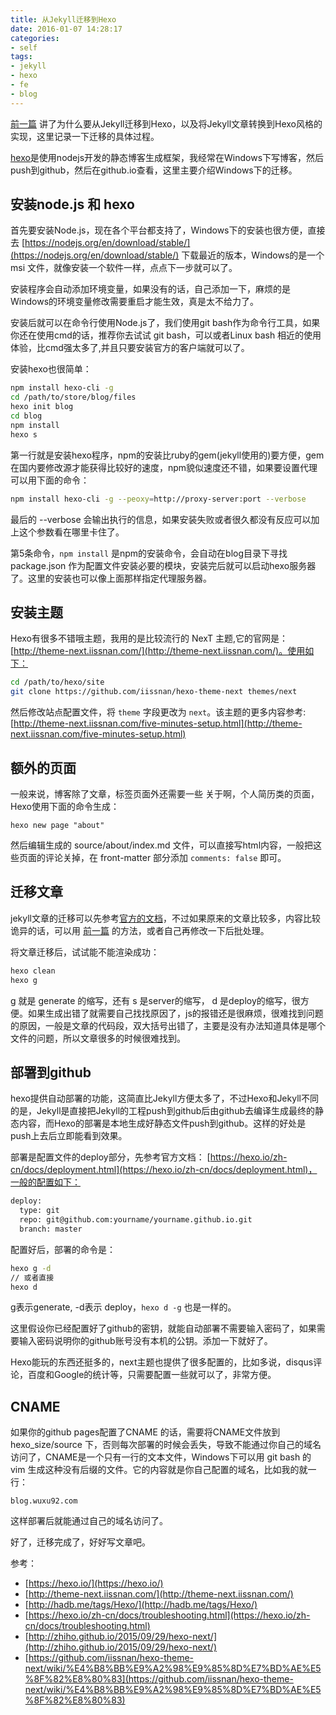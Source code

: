 ```yaml
---
title: 从Jekyll迁移到Hexo
date: 2016-01-07 14:28:17
categories:
- self
tags:
- jekyll
- hexo
- fe
- blog
---
```

[前一篇](/jekyll-posts-to-hexo-style/) 讲了为什么要从Jekyll迁移到Hexo，以及将Jekyll文章转换到Hexo风格的实现，这里记录一下迁移的具体过程。

[hexo](https://hexo.io/zh-cn/)是使用nodejs开发的静态博客生成框架，我经常在Windows下写博客，然后push到github，然后在github.io查看，这里主要介绍Windows下的迁移。

## 安装node.js 和 hexo
首先要安装Node.js，现在各个平台都支持了，Windows下的安装也很方便，直接去 [https://nodejs.org/en/download/stable/](https://nodejs.org/en/download/stable/) 下载最近的版本，Windows的是一个 msi 文件，就像安装一个软件一样，点点下一步就可以了。
<!-- more -->

安装程序会自动添加环境变量，如果没有的话，自己添加一下，麻烦的是Windows的环境变量修改需要重启才能生效，真是太不给力了。

安装后就可以在命令行使用Node.js了，我们使用git bash作为命令行工具，如果你还在使用cmd的话，推荐你去试试 git bash，可以或者Linux bash 相近的使用体验，比cmd强太多了,并且只要安装官方的客户端就可以了。

安装hexo也很简单：

```bash
npm install hexo-cli -g
cd /path/to/store/blog/files
hexo init blog
cd blog
npm install
hexo s
```
第一行就是安装hexo程序，npm的安装比ruby的gem(jekyll使用的)要方便，gem在国内要修改源才能获得比较好的速度，npm貌似速度还不错，如果要设置代理可以用下面的命令：

```bash
npm install hexo-cli -g --peoxy=http://proxy-server:port --verbose
```
最后的 --verbose 会输出执行的信息，如果安装失败或者很久都没有反应可以加上这个参数看在哪里卡住了。

第5条命令，`npm install` 是npm的安装命令，会自动在blog目录下寻找 package.json 作为配置文件安装必要的模块，安装完后就可以启动hexo服务器了。这里的安装也可以像上面那样指定代理服务器。

## 安装主题
Hexo有很多不错哦主题，我用的是比较流行的 NexT 主题,它的官网是： [http://theme-next.iissnan.com/](http://theme-next.iissnan.com/)。使用如下：

```bash
cd /path/to/hexo/site
git clone https://github.com/iissnan/hexo-theme-next themes/next
```
然后修改站点配置文件，将 `theme` 字段更改为 `next`。该主题的更多内容参考: [http://theme-next.iissnan.com/five-minutes-setup.html](http://theme-next.iissnan.com/five-minutes-setup.html)

## 额外的页面
一般来说，博客除了文章，标签页面外还需要一些 关于啊，个人简历类的页面，Hexo使用下面的命令生成：

```
hexo new page "about"
```
然后编辑生成的 source/about/index.md 文件，可以直接写html内容，一般把这些页面的评论关掉，在 front-matter 部分添加 `comments: false` 即可。

## 迁移文章
jekyll文章的迁移可以先参考[官方的文档](https://hexo.io/zh-cn/docs/migration.html)，不过如果原来的文章比较多，内容比较诡异的话，可以用 [前一篇](/jekyll-posts-to-hexo-style/) 的方法，或者自己再修改一下后批处理。

将文章迁移后，试试能不能渲染成功：

```bash
hexo clean
hexo g
```
g 就是 generate 的缩写，还有 s 是server的缩写， d 是deploy的缩写，很方便。如果生成出错了就需要自己找找原因了，js的报错还是很麻烦，很难找到问题的原因，一般是文章的代码段，双大括号出错了，主要是没有办法知道具体是哪个文件的问题，所以文章很多的时候很难找到。

## 部署到github
hexo提供自动部署的功能，这简直比Jekyll方便太多了，不过Hexo和Jekyll不同的是，Jekyll是直接把Jekyll的工程push到github后由github去编译生成最终的静态内容，而Hexo的部署是本地生成好静态文件push到github。这样的好处是push上去后立即能看到效果。

部署是配置文件的deploy部分，先参考官方文档： [https://hexo.io/zh-cn/docs/deployment.html](https://hexo.io/zh-cn/docs/deployment.html)，一般的配置如下：

```bash
deploy:
  type: git
  repo: git@github.com:yourname/yourname.github.io.git
  branch: master
```
配置好后，部署的命令是：

```bash
hexo g -d
// 或者直接
hexo d
```
g表示generate, -d表示 deploy，`hexo d -g` 也是一样的。

这里假设你已经配置好了github的密钥，就能自动部署不需要输入密码了，如果需要输入密码说明你的github账号没有本机的公钥。添加一下就好了。

Hexo能玩的东西还挺多的，next主题也提供了很多配置的，比如多说，disqus评论，百度和Google的统计等，只需要配置一些就可以了，非常方便。

## CNAME
如果你的github pages配置了CNAME 的话，需要将CNAME文件放到 hexo_size/source 下，否则每次部署的时候会丢失，导致不能通过你自己的域名访问了，CNAME是一个只有一行的文本文件，Windows下可以用 git bash 的 vim 生成这种没有后缀的文件。它的内容就是你自己配置的域名，比如我的就一行：

```
blog.wuxu92.com
```

这样部署后就能通过自己的域名访问了。

好了，迁移完成了，好好写文章吧。

参考：

- [https://hexo.io/](https://hexo.io/)
- [http://theme-next.iissnan.com/](http://theme-next.iissnan.com/)
- [http://hadb.me/tags/Hexo/](http://hadb.me/tags/Hexo/)
- [https://hexo.io/zh-cn/docs/troubleshooting.html](https://hexo.io/zh-cn/docs/troubleshooting.html)
- [http://zhiho.github.io/2015/09/29/hexo-next/](http://zhiho.github.io/2015/09/29/hexo-next/)
- [https://github.com/iissnan/hexo-theme-next/wiki/%E4%B8%BB%E9%A2%98%E9%85%8D%E7%BD%AE%E5%8F%82%E8%80%83](https://github.com/iissnan/hexo-theme-next/wiki/%E4%B8%BB%E9%A2%98%E9%85%8D%E7%BD%AE%E5%8F%82%E8%80%83)